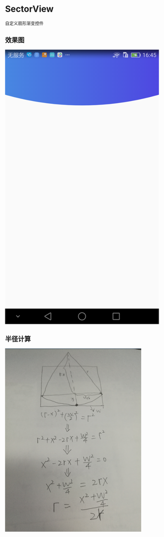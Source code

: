 # SectorView
自定义扇形渐变控件
## 效果图
![这里写图片描述](https://raw.githubusercontent.com/ZhongXiaoHong/SectorView/master/img.png)

## 半径计算
![这里写图片描述](https://raw.githubusercontent.com/ZhongXiaoHong/SectorView/master/r.png)